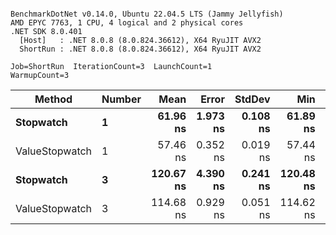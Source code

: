 ```

BenchmarkDotNet v0.14.0, Ubuntu 22.04.5 LTS (Jammy Jellyfish)
AMD EPYC 7763, 1 CPU, 4 logical and 2 physical cores
.NET SDK 8.0.401
  [Host]   : .NET 8.0.8 (8.0.824.36612), X64 RyuJIT AVX2
  ShortRun : .NET 8.0.8 (8.0.824.36612), X64 RyuJIT AVX2

Job=ShortRun  IterationCount=3  LaunchCount=1  
WarmupCount=3  

```
| Method         | Number | Mean      | Error    | StdDev   | Min       | Max       | Gen0   | Allocated |
|--------------- |------- |----------:|---------:|---------:|----------:|----------:|-------:|----------:|
| **Stopwatch**      | **1**      |  **61.96 ns** | **1.973 ns** | **0.108 ns** |  **61.89 ns** |  **62.09 ns** | **0.0005** |      **40 B** |
| ValueStopwatch | 1      |  57.46 ns | 0.352 ns | 0.019 ns |  57.44 ns |  57.47 ns |      - |         - |
| **Stopwatch**      | **3**      | **120.67 ns** | **4.390 ns** | **0.241 ns** | **120.48 ns** | **120.94 ns** | **0.0005** |      **40 B** |
| ValueStopwatch | 3      | 114.68 ns | 0.929 ns | 0.051 ns | 114.62 ns | 114.72 ns |      - |         - |
